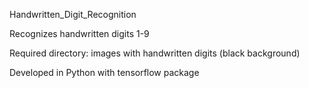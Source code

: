Handwritten_Digit_Recognition

Recognizes handwritten digits 1-9

Required directory: images with handwritten digits (black background)

Developed in Python with tensorflow package
